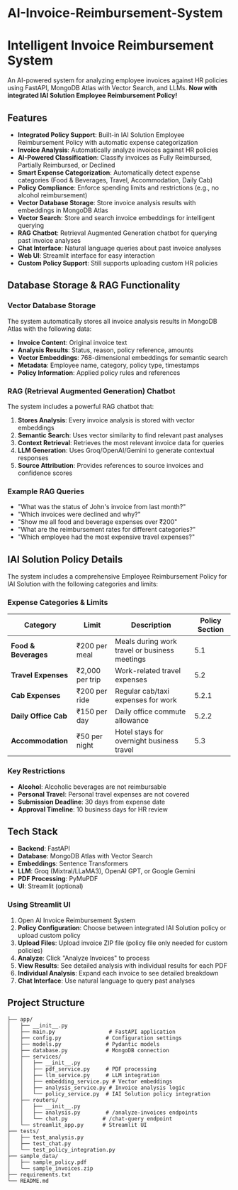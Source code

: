 
# AI-Invoice-Reimbursement-System

# Intelligent Invoice Reimbursement System

An AI-powered system for analyzing employee invoices against HR policies using FastAPI, MongoDB Atlas with Vector Search, and LLMs. **Now with integrated IAI Solution Employee Reimbursement Policy!**

## Features

- **Integrated Policy Support**: Built-in IAI Solution Employee Reimbursement Policy with automatic expense categorization
- **Invoice Analysis**: Automatically analyze invoices against HR policies
- **AI-Powered Classification**: Classify invoices as Fully Reimbursed, Partially Reimbursed, or Declined
- **Smart Expense Categorization**: Automatically detect expense categories (Food & Beverages, Travel, Accommodation, Daily Cab)
- **Policy Compliance**: Enforce spending limits and restrictions (e.g., no alcohol reimbursement)
- **Vector Database Storage**: Store invoice analysis results with embeddings in MongoDB Atlas
- **Vector Search**: Store and search invoice embeddings for intelligent querying
- **RAG Chatbot**: Retrieval Augmented Generation chatbot for querying past invoice analyses
- **Chat Interface**: Natural language queries about past invoice analyses
- **Web UI**: Streamlit interface for easy interaction
- **Custom Policy Support**: Still supports uploading custom HR policies

## Database Storage & RAG Functionality

### Vector Database Storage
The system automatically stores all invoice analysis results in MongoDB Atlas with the following data:

- **Invoice Content**: Original invoice text
- **Analysis Results**: Status, reason, policy reference, amounts
- **Vector Embeddings**: 768-dimensional embeddings for semantic search
- **Metadata**: Employee name, category, policy type, timestamps
- **Policy Information**: Applied policy rules and references

### RAG (Retrieval Augmented Generation) Chatbot
The system includes a powerful RAG chatbot that:

1. **Stores Analysis**: Every invoice analysis is stored with vector embeddings
2. **Semantic Search**: Uses vector similarity to find relevant past analyses
3. **Context Retrieval**: Retrieves the most relevant invoice data for queries
4. **LLM Generation**: Uses Groq/OpenAI/Gemini to generate contextual responses
5. **Source Attribution**: Provides references to source invoices and confidence scores

### Example RAG Queries
- "What was the status of John's invoice from last month?"
- "Which invoices were declined and why?"
- "Show me all food and beverage expenses over ₹200"
- "What are the reimbursement rates for different categories?"
- "Which employee had the most expensive travel expenses?"

## IAI Solution Policy Details

The system includes a comprehensive Employee Reimbursement Policy for IAI Solution with the following categories and limits:

### Expense Categories & Limits

| Category | Limit | Description | Policy Section |
|----------|-------|-------------|----------------|
| **Food & Beverages** | ₹200 per meal | Meals during work travel or business meetings | 5.1 |
| **Travel Expenses** | ₹2,000 per trip | Work-related travel expenses | 5.2 |
| **Cab Expenses** | ₹200 per ride | Regular cab/taxi expenses for work | 5.2.1 |
| **Daily Office Cab** | ₹150 per day | Daily office commute allowance | 5.2.2 |
| **Accommodation** | ₹50 per night | Hotel stays for overnight business travel | 5.3 |

### Key Restrictions
- **Alcohol**: Alcoholic beverages are not reimbursable
- **Personal Travel**: Personal travel expenses are not covered
- **Submission Deadline**: 30 days from expense date
- **Approval Timeline**: 10 business days for HR review

## Tech Stack

- **Backend**: FastAPI
- **Database**: MongoDB Atlas with Vector Search
- **Embeddings**: Sentence Transformers
- **LLM**: Groq (Mixtral/LLaMA3), OpenAI GPT, or Google Gemini
- **PDF Processing**: PyMuPDF
- **UI**: Streamlit (optional)

### Using Streamlit UI

1. Open AI Invoice Reimbursement System
2. **Policy Configuration**: Choose between integrated IAI Solution policy or upload custom policy
3. **Upload Files**: Upload invoice ZIP file (policy file only needed for custom policies)
4. **Analyze**: Click "Analyze Invoices" to process
5. **View Results**: See detailed analysis with individual results for each PDF
6. **Individual Analysis**: Expand each invoice to see detailed breakdown
7. **Chat Interface**: Use natural language to query past analyses

## Project Structure

```
├── app/
│   ├── __init__.py
│   ├── main.py                 # FastAPI application
│   ├── config.py              # Configuration settings
│   ├── models.py              # Pydantic models
│   ├── database.py            # MongoDB connection
│   ├── services/
│   │   ├── __init__.py
│   │   ├── pdf_service.py     # PDF processing
│   │   ├── llm_service.py     # LLM integration
│   │   ├── embedding_service.py # Vector embeddings
│   │   ├── analysis_service.py # Invoice analysis logic
│   │   └── policy_service.py  # IAI Solution policy integration
│   ├── routers/
│   │   ├── __init__.py
│   │   ├── analysis.py        # /analyze-invoices endpoints
│   │   └── chat.py           # /chat-query endpoint
│   └── streamlit_app.py      # Streamlit UI
├── tests/
│   ├── test_analysis.py
│   ├── test_chat.py
│   └── test_policy_integration.py
├── sample_data/
│   ├── sample_policy.pdf
│   └── sample_invoices.zip
├── requirements.txt
└── README.md

